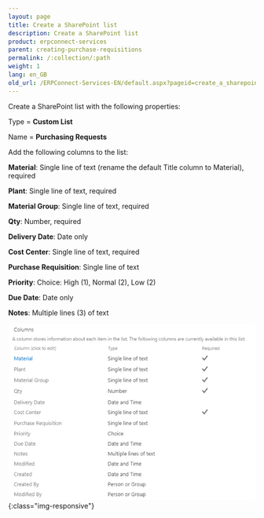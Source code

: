 ```yaml
---
layout: page
title: Create a SharePoint list
description: Create a SharePoint list
product: erpconnect-services
parent: creating-purchase-requisitions
permalink: /:collection/:path
weight: 1
lang: en_GB
old_url: /ERPConnect-Services-EN/default.aspx?pageid=create_a_sharepoint_list
---
```


Create a SharePoint list with the following properties:

Type = **Custom List**

Name = **Purchasing Requests**

Add the following columns to the list:

**Material**: Single line of text (rename the default Title column to Material), required

**Plant**: Single line of text, required

**Material Group**: Single line of text, required

**Qty**: Number, required

**Delivery Date**: Date only

**Cost Center**: Single line of text, required

**Purchase Requisition**: Single line of text

**Priority**: Choice: High (1), Normal (2), Low (2)

**Due Date**: Date only

**Notes**: Multiple lines (3) of text


![ECS-Nintex-Scenario-SAPFunction-1](/img/content/ECS-Nintex-Scenario-SAPFunction-1.png){:class="img-responsive"}


